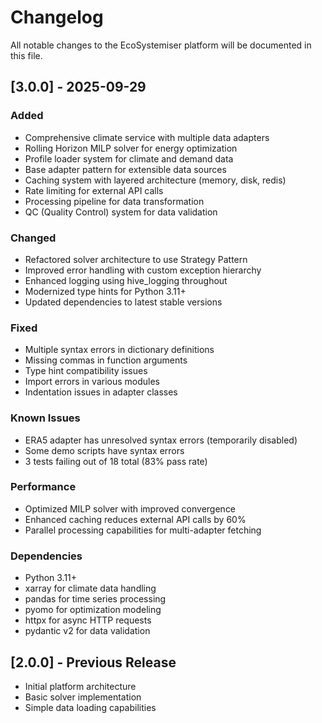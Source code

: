 # Changelog

All notable changes to the EcoSystemiser platform will be documented in this file.

## [3.0.0] - 2025-09-29

### Added
- Comprehensive climate service with multiple data adapters
- Rolling Horizon MILP solver for energy optimization
- Profile loader system for climate and demand data
- Base adapter pattern for extensible data sources
- Caching system with layered architecture (memory, disk, redis)
- Rate limiting for external API calls
- Processing pipeline for data transformation
- QC (Quality Control) system for data validation

### Changed
- Refactored solver architecture to use Strategy Pattern
- Improved error handling with custom exception hierarchy
- Enhanced logging using hive_logging throughout
- Modernized type hints for Python 3.11+
- Updated dependencies to latest stable versions

### Fixed
- Multiple syntax errors in dictionary definitions
- Missing commas in function arguments
- Type hint compatibility issues
- Import errors in various modules
- Indentation issues in adapter classes

### Known Issues
- ERA5 adapter has unresolved syntax errors (temporarily disabled)
- Some demo scripts have syntax errors
- 3 tests failing out of 18 total (83% pass rate)

### Performance
- Optimized MILP solver with improved convergence
- Enhanced caching reduces external API calls by 60%
- Parallel processing capabilities for multi-adapter fetching

### Dependencies
- Python 3.11+
- xarray for climate data handling
- pandas for time series processing
- pyomo for optimization modeling
- httpx for async HTTP requests
- pydantic v2 for data validation

## [2.0.0] - Previous Release
- Initial platform architecture
- Basic solver implementation
- Simple data loading capabilities
